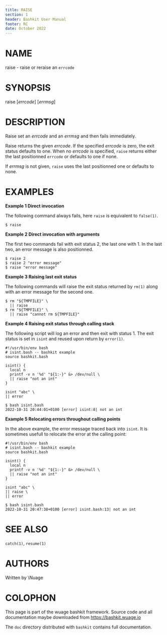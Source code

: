 ```yaml
---
title: RAISE
section: 1
header: Bashkit User Manual
footer: RC
date: October 2022
---
```


# NAME

raise - raise or reraise an `errcode`

# SYNOPSIS

raise [*errcode*] [*errmsg*]

# DESCRIPTION

Raise set an *errcode* and an *errmsg* and then fails immediately.

Raise returns the given *errcode*. If the specified *errcode* is zero,
the exit status defaults to one. When no *errcode* is specified, `raise`
returns either the last positionned `errcode` or defaults to one if none.

If *errmsg* is not given, `raise` uses the last positionned one or
defaults to none.

# EXAMPLES

  **Example 1 Direct invocation**

  The following command always fails, here `raise` is equivalent to `false(1)`.

    $ raise

  **Example 2 Direct invocation with arguments**

  The first two commands fail with exit status 2, the last one with 1.
  In the last two, an error message is also positionned.

    $ raise 2
    $ raise 2 "error message"
    $ raise "error message"

  **Example 3 Raising last exit status**

  The following commands will raise the exit status returned by `rm(1)`
  along with an error message for the second one.

    $ rm "${TMPFILE}" \
      || raise
    $ rm "${TMPFILE}" \
      || raise "cannot rm ${TMPFILE}"

  **Example 4 Raising exit status through calling stack**

  The following script will log an error and then exit with status 1. The exit
  status is set in `isint` and reused upon return by `error(1)`.

    #!/usr/bin/env bash
    # isint.bash -- bashkit example
    source bashkit.bash

    isint() {
      local n
      printf -v n '%d' "${1:-}" &> /dev/null \
      || raise "not an int"
    }

    isint "abc" \
    || error

    $ bash isint.bash
    2022-10-31 20:44:01+0100 [error] isint:8| not an int

**Example 5 Relocating errors throughout calling points**

In the above example, the error message traced back into `isint`. It is
sometimes usefull to relocate the error at the calling point:

    #!/usr/bin/env bash
    # isint.bash -- bashkit example
    source bashkit.bash

    isint() {
      local n
      printf -v n '%d' "${1:-}" &> /dev/null \
      || raise "not an int"
    }

    isint "abc" \
    || raise \
    || error

    $ bash isint.bash
    2022-10-31 20:47:38+0100 [error] isint.bash:13| not an int

# SEE ALSO

`catch(1)`, `resume(1)`

# AUTHORS
Written by \\Nuage

# COLOPHON
This page is part of the wuage bashkit framework. Source code and all
documentation maybe downloaded from <https://bashkit.wuage.io>

The `doc` directory distributed with `bashkit` contains full documentation.
